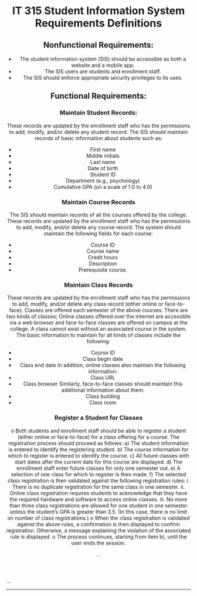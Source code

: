 <header>

<!--
  <<< Author notes: Course header >>>
 
-->

# IT 315 Student Information System Requirements Definitions

## Nonfunctional Requirements:
-	The student information system (SIS) should be accessible as both a website and a mobile app.
-	The SIS users are students and enrollment staff.
-	The SIS should enforce appropriate security privileges to its uses.

## Functional Requirements:

### Maintain Student Records:
These records are updated by the enrollment staff who has the permissions to add, modify, and/or delete any student record. The SIS should maintain records of basic information about students such as:
- First name
-	Middle initials
-	Last name
-	Date of birth
-	Student ID
-	Department (e.g., psychology)
-	Cumulative GPA (on a scale of 1.0 to 4.0)
  
###	Maintain Course Records
The SIS should maintain records of all the courses offered by the college. These records are updated by the enrollment staff who has the permissions to add, modify, and/or delete any course record.
The system should maintain the following fields for each course:
-	Course ID
-	Course name
-	Credit hours
-	Description
-	Prerequisite course.
###	Maintain Class Records
These records are updated by the enrollment staff who has the permissions to add, modify, and/or delete any class record (either online or face-to-face). Classes are offered each semester of the above courses.
There are two kinds of classes; Online classes offered over the internet are accessible via a web browser and face-to-face classes are offered on campus at the college. A class cannot exist without an associated course in the system.
The basic information to maintain for all kinds of classes include the following:
-	Course ID
-	Class begin date
-	Class end date
In addition, online classes also maintain the following information:
-	Class URL
-	Class browser
Similarly, face-to-face classes should maintain this additional information about them:
-	Class building
-	Class room

###	Register a Student for Classes
o	Both students and enrollment staff should be able to register a student (either online or face-to-face) for a class offering for a course. The registration process should proceed as follows:
a)	The student information is entered to identify the registering student.
b)	The course information for which to register is entered to identify the course.
c)	All future classes with start dates after the current date for this course are displayed.
d)	The enrollment staff enter future classes for only one semester out.
e)	A selection of one class for which to register is then made.
f)	The selected class registration is then validated against the following registration rules:
i.	There is no duplicate registration for the same class in one semester.
ii.	Online class registration requires students to acknowledge that they have the required hardware and software to access online classes.
iii.	No more than three class registrations are allowed for one student in one semester unless the student’s GPA is greater than 3.5. (In this case, there is no limit on number of class registrations.)
o	When the class registration is validated against the above rules, a confirmation is then displayed to confirm registration. Otherwise, a message explaining the violation of the associated rule is displayed.
o	The process continues, starting from item b), until the user ends the session.


...

</header>

<!--
  <<< Author notes: Finish >>>
  Review what we learned, ask for feedback, provide next steps.
-->



...


<footer>

<!--
  <<< Author notes: Footer >>>
  Add a link to get support, GitHub status page, code of conduct, license link.
-->

---

